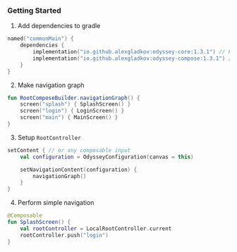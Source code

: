 ### Getting Started

1. Add dependencies to gradle

```kotlin
named("commonMain") {
    dependencies {
        implementation("io.github.alexgladkov:odyssey-core:1.3.1") // For core classes
        implementation("io.github.alexgladkov:odyssey-compose:1.3.1") // For compose extensions
    }
}
```

2. Make navigation graph

```kotlin
fun RootComposeBuilder.navigationGraph() {
    screen("splash") { SplashScreen() }
    screen("login") { LoginScreen() }
    screen("main") { MainScreen() }
}
```

3. Setup `RootController`

```kotlin
setContent { // or any composable input
    val configuration = OdysseyConfiguration(canvas = this)

    setNavigationContent(configuration) {
        navigationGraph()
    }
}
```

4. Perform simple navigation

```kotlin
@Composable
fun SplashScreen() {
    val rootController = LocalRootController.current
    rootController.push("login")
}
```